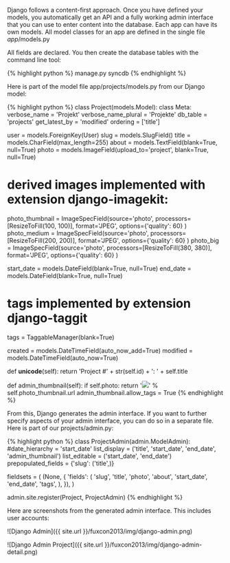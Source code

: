 Django follows a content-first approach. Once you have defined your models, you automatically get an API and a fully working admin interface that you can use to enter content into the database. Each app can have its own models. All model classes for an app are defined in the single file <em>app</em>/models.py

All fields are declared. You then create the database tables with the command line tool:

{% highlight python %}
manage.py syncdb 
{% endhighlight %}

Here is part of the model file app/projects/models.py from our Django model:

{% highlight python %}
class Project(models.Model):
  class Meta:
    verbose_name = 'Projekt'
    verbose_name_plural = 'Projekte'
    db_table = 'projects'
    get_latest_by = 'modified'
    ordering = ['title']

  user = models.ForeignKey(User)
  slug = models.SlugField()
  title = models.CharField(max_length=255)
  about = models.TextField(blank=True, null=True)
  photo = models.ImageField(upload_to='project', blank=True, null=True)
 
  # derived images implemented with extension django-imagekit:
  photo_thumbnail = ImageSpecField(source='photo', processors=[ResizeToFill(100, 100)],
    format='JPEG', options={'quality': 60}
  )
  photo_medium = ImageSpecField(source='photo', processors=[ResizeToFill(200, 200)],
    format='JPEG', options={'quality': 60}
  )
  photo_big = ImageSpecField(source='photo', processors=[ResizeToFill(380, 380)],
    format='JPEG', options={'quality': 60}
  )

  start_date = models.DateField(blank=True, null=True)
  end_date = models.DateField(blank=True, null=True)

  # tags implemented by extension django-taggit
  tags = TaggableManager(blank=True)

  created = models.DateTimeField(auto_now_add=True)
  modified = models.DateTimeField(auto_now=True)
 
  def __unicode__(self):
    return 'Project #' + str(self.id) + ': ' + self.title
   
  def admin_thumbnail(self):
    if self.photo:
      return '<img src="%s">' % self.photo_thumbnail.url
  admin_thumbnail.allow_tags = True
{% endhighlight %} 

From this, Django generates the admin interface. If you want to further specify aspects of your admin interface, you can do so in a separate file. Here is part of our projects/admin.py:

{% highlight python %}
class ProjectAdmin(admin.ModelAdmin):
  #date_hierarchy = 'start_date'
  list_display = ('title', 'start_date', 'end_date', 'admin_thumbnail')
  list_editable = ('start_date', 'end_date')
  prepopulated_fields = {'slug': ('title',)}
 
  fieldsets = (
    (None, {
      'fields': (
        'slug',
        'title',
        'photo',
        'about',
        'start_date',
        'end_date',
        'tags',
      ),
    }),
  )

admin.site.register(Project, ProjectAdmin)
{% endhighlight %}

Here are screenshots from the generated admin interface. This includes user accounts:

![Django Admin]({{ site.url }}/fuxcon2013/img/django-admin.png)

![Django Admin Project]({{ site.url }}/fuxcon2013/img/django-admin-detail.png)

